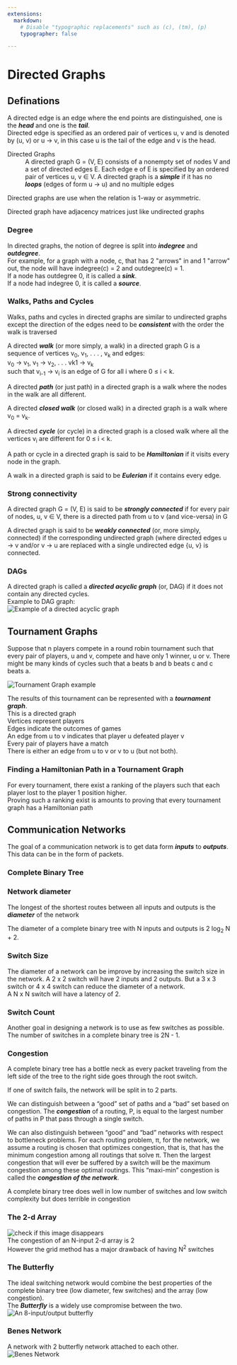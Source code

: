 ```yaml
---
extensions:
  markdown:
    # Disable "typographic replacements" such as (c), (tm), (p)
    typographer: false

---
```


<h1 id="directed-graphs">Directed Graphs</h1>
<h2 id="definations">Definations</h2>
<p>A directed edge is an edge where the end points are distinguished, one is the <em><strong>head</strong></em> and one is the <em><strong>tail</strong></em>.<br>
Directed edge is specified as an ordered pair of vertices u, v and is denoted by (u, v) or u → v, in this case u is the tail of the edge and v is the head.</p>
<dl>
<dt>Directed Graphs</dt>
<dd>A directed graph G = (V, E) consists of a nonempty set of nodes V and a set of directed edges E. Each edge e of E is specified by an ordered pair of vertices u, v ∈ V. A directed graph is a <em><strong>simple</strong></em> if it has no <em><strong>loops</strong></em> (edges of form u → u) and no multiple edges</dd>
</dl>
<p>Directed graphs are use when the relation is 1-way or asymmetric.</p>
<p>Directed graph have adjacency matrices just like undirected graphs</p>
<h3 id="degree">Degree</h3>
<p>In directed graphs, the notion of degree is split into <em><strong>indegree</strong></em> and <em><strong>outdegree</strong></em>.<br>
For example, for a graph with a node, c, that has 2 "arrows" in and 1 "arrow" out, the node will have indegree(c) = 2 and outdegree(c) = 1.<br>
If a node has outdegree 0, it is called a <em><strong>sink</strong></em>.<br>
If a node had indegree 0, it is called a <em><strong>source</strong></em>.</p>
<h3 id="walks-paths-and-cycles">Walks, Paths and Cycles</h3>
<p>Walks, paths and cycles in directed graphs are similar to undirected graphs except the direction of the edges need to be <em><strong>consistent</strong></em> with the order the walk is traversed</p>
<p>A directed <em><strong>walk</strong></em> (or more simply, a walk) in a directed graph G is a sequence of vertices v<sub>0</sub>, v<sub>1</sub>, . . . , v<sub>k</sub> and edges:<br>
v<sub>0</sub> → v<sub>1</sub>, v<sub>1</sub> → v<sub>2</sub>, . . . vk1 → v<sub>k</sub><br>
such that v<sub>i-1</sub> → v<sub>i</sub> is an edge of G for all i where 0 ≤ i &lt; k.</p>
<p>A directed <em><strong>path</strong></em> (or just path) in a directed graph is a walk where the nodes in the walk are all different.</p>
<p>A directed <em><strong>closed walk</strong></em> (or closed walk) in a directed graph is a walk where v<sub>0</sub> = v<sub>k</sub>.</p>
<p>A directed <em><strong>cycle</strong></em> (or cycle) in a directed graph is a closed walk where all the vertices v<sub>i</sub> are different for 0 ≤  i &lt; k.</p>
<p>A path or cycle in a directed graph is said to be <em><strong>Hamiltonian</strong></em> if it visits every node in the graph.</p>
<p>A walk in a directed graph is said to be <em><strong>Eulerian</strong></em> if it contains every edge.</p>
<h3 id="strong-connectivity">Strong connectivity</h3>
<p>A directed graph G = (V, E) is said to be <em><strong>strongly connected</strong></em> if for every pair of nodes, u, v ∈ V, there is  a directed path from u to v (and vice-versa) in G</p>
<p>A directed graph is said to be <em><strong>weakly connected</strong></em> (or, more simply, connected) if the corresponding undirected graph (where directed edges u → v and/or v → u are replaced with a single undirected edge {u, v} is connected.</p>
<h3 id="dags">DAGs</h3>
<p>A directed graph is called a <em><strong>directed acyclic graph</strong></em> (or, DAG) if it does not contain any directed cycles.<br>
Example to DAG graph:<br>
<img src="https://upload.wikimedia.org/wikipedia/commons/thumb/f/fe/Tred-G.svg/330px-Tred-G.svg.png" alt="Example of a directed acyclic graph"></p>
<h2 id="tournament-graphs">Tournament Graphs</h2>
<p>Suppose that n players compete in a round robin tournament such that every pair of players, u and v, compete and have only 1 winner, u or v. There might be many kinds of cycles such that a beats b and b beats c and c beats a.</p>
<p><img src="https://upload.wikimedia.org/wikipedia/commons/thumb/8/89/4-tournament.svg/270px-4-tournament.svg.png" alt="Tournament Graph example"></p>
<p>The results of this tournament can be represented with a <em><strong>tournament graph</strong></em>.<br>
This is a directed graph<br>
Vertices represent players<br>
Edges indicate the outcomes of games<br>
An edge from u to v indicates that player u defeated player v<br>
Every pair of players have a match<br>
There is either an edge from u to v or v to u (but not both).</p>
<h3 id="finding-a-hamiltonian-path-in-a-tournament-graph">Finding a Hamiltonian Path in a Tournament Graph</h3>
<p>For every tournament, there exist a ranking of the players such that each player lost to the player 1 position higher.<br>
Proving such a ranking exist is amounts to proving that every tournament graph has a Hamiltonian path</p>
<h2 id="communication-networks">Communication Networks</h2>
<p>The goal of a communication network is to get data form <em><strong>inputs</strong></em> to <em><strong>outputs</strong></em>. This data can be in the form of packets.</p>
<h3 id="complete-binary-tree">Complete Binary Tree</h3>
<h3 id="network-diameter">Network diameter</h3>
<p>The longest of the shortest routes between all inputs and outputs is the <em><strong>diameter</strong></em> of the network</p>
<p>The diameter of a complete binary tree with N inputs and outputs is 2 log<sub>2</sub> N + 2.</p>
<h3 id="switch-size">Switch Size</h3>
<p>The diameter of a network can be improve by increasing the switch size in the network. A 2 x 2 switch will have 2 inputs and 2 outputs. But a 3 x 3 switch or 4 x 4 switch can reduce the diameter of a network.<br>
A N x N switch will have a latency of 2.</p>
<h3 id="switch-count">Switch Count</h3>
<p>Another goal in designing a network is to use as few switches as possible.<br>
The number of switches in a complete binary tree is 2N - 1.</p>
<h3 id="congestion">Congestion</h3>
<p>A complete binary tree has a bottle neck as every packet traveling from the left side of the tree to the right side goes through the root switch.</p>
<p>If one of switch fails, the network will be split in to 2 parts.</p>
<p>We can distinguish between a “good” set of paths and a “bad” set based on congestion. The <em><strong>congestion</strong></em> of a routing, P, is equal to the largest number of paths in P that pass through a single switch.</p>
<p>We can also distinguish between “good” and “bad” networks with respect to bottleneck problems. For each routing problem, π, for the network, we assume a routing is chosen that optimizes congestion, that is, that has the minimum congestion among all routings that solve π. Then the largest congestion that will ever be suffered by a switch will be the maximum congestion among these optimal routings. This “maxi-min” congestion is called the <em><strong>congestion of the network</strong></em>.</p>
<p>A complete binary tree does well in low number of switches and low switch complexity but does terrible in congestion</p>
<h3 id="the-2-d-array">The 2-d Array</h3>
<p><img src="https://i.imgur.com/lwcWqfk.png" alt="check if this image disappears"><br>
The congestion of an N-input 2-d array is 2<br>
However the grid method has a major drawback of having N<sup>2</sup> switches</p>
<h3 id="the-butterfly">The Butterfly</h3>
<p>The ideal switching network would combine the best properties of the complete binary tree (low diameter, few switches) and the array (low congestion).<br>
The <em><strong>Butterfly</strong></em> is a widely use compromise between the two.<br>
<img src="https://i.imgur.com/eLYcY5r.png" alt="An 8-input/output butterfly"></p>
<h3 id="benes-network">Benes Network</h3>
<p>A network with 2 butterfly network attached to each other.<br>
<img src="https://i.imgur.com/AyLe8ic.png" alt="Benes Network"></p>

